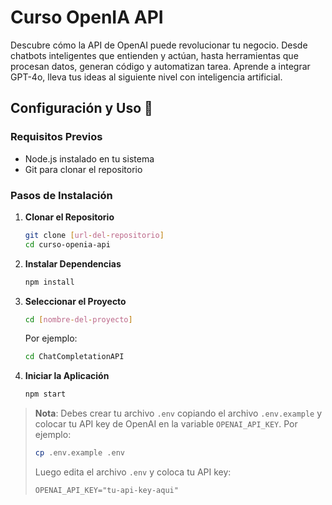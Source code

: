 # Curso OpenIA API

Descubre cómo la API de OpenAI puede revolucionar tu negocio. Desde chatbots inteligentes que entienden y actúan, hasta herramientas que procesan datos, generan código y automatizan tarea. Aprende a integrar GPT-4o, lleva tus ideas al siguiente nivel con inteligencia artificial.


## Configuración y Uso 🚀

### Requisitos Previos
- Node.js instalado en tu sistema
- Git para clonar el repositorio

### Pasos de Instalación

1. **Clonar el Repositorio**
   ```bash
   git clone [url-del-repositorio]
   cd curso-openia-api
   ```

2. **Instalar Dependencias**
   ```bash
   npm install
   ```

3. **Seleccionar el Proyecto**
   ```bash
   cd [nombre-del-proyecto]
   ```

   Por ejemplo:
   ```bash 
   cd ChatCompletationAPI
   ```

4. **Iniciar la Aplicación**
   ```bash
   npm start
   ```

> **Nota**: Debes crear tu archivo `.env` copiando el archivo `.env.example` y colocar tu API key de OpenAI en la variable `OPENAI_API_KEY`. Por ejemplo:
> ```bash
> cp .env.example .env
> ```
> Luego edita el archivo `.env` y coloca tu API key:
> ```
> OPENAI_API_KEY="tu-api-key-aqui"
> ```